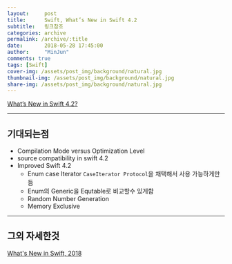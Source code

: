 ```yaml
---
layout:     post
title:      Swift, What’s New in Swift 4.2
subtitle:   링크참조
categories: archive
permalink: /archive/:title
date:       2018-05-28 17:45:00
author:     "MinJun"
comments: true 
tags: [Swift]
cover-img: /assets/post_img/background/natural.jpg
thumbnail-img: /assets/post_img/background/natural.jpg
share-img: /assets/post_img/background/natural.jpg
---
```


[What’s New in Swift 4.2?](http://kka7.tistory.com/)<br>

---

## 기대되는점 

- Compilation Mode versus Optimization Level
- source compatibility in swift 4.2
- Improved Swift 4.2 
	- Enum case Iterator `CaseIterator Protocol`을 채택해서 사용 가능하게만듬 
	- Enum의 Generic을 Equtable로 비교할수 있게함 
	- Random Number Generation 
	- Memory Exclusive 

---

## 그외 자세한것 

[What's New in Swift, 2018](https://developer.apple.com/videos/play/wwdc2018/401/)<br>